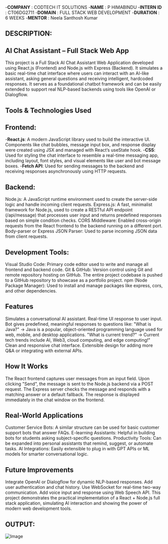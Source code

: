 -**COMPANY** : CODTECH IT SOLUTIONS
-**NAME** : P HIMABINDU
-**INTERN ID** : CT06DG2711
-**DOMAIN** : FULL STACK WEB DEVELOPMENT
-**DURATION** : 6 WEEKS
-**MENTOR** : Neela Santhosh Kumar


## DESCRIPTION:
## AI Chat Assistant – Full Stack Web App
This project is a Full Stack AI Chat Assistant Web Application developed using React.js (Frontend) and Node.js with Express (Backend).
It simulates a basic real-time chat interface where users can interact with an AI-like assistant, asking general questions and receiving intelligent, hardcoded responses. It serves as a foundational chatbot framework and can be easily extended to support real NLP-based backends using tools like OpenAI or Dialogflow.

## Tools & Technologies Used
## Frontend:
-**React.js**: A modern JavaScript library used to build the interactive UI. Components like chat bubbles, message input box, and response display were created using JSX and managed with React’s useState hook.
-**CSS**: Used for styling the chat interface to resemble a real-time messaging app, including layout, font styles, and visual elements like user and bot message boxes.
-**Fetch API**: Used for sending messages to the backend and receiving responses asynchronously using HTTP requests.

## Backend:
Node.js: A JavaScript runtime environment used to create the server-side logic and handle incoming client requests.
Express.js: A fast, minimalist framework for Node.js, used to create a RESTful API endpoint (/api/message) that processes user input and returns predefined responses based on simple condition checks.
CORS Middleware: Enabled cross-origin requests from the React frontend to the backend running on a different port.
Body-parser or Express JSON Parser: Used to parse incoming JSON data from client requests.

## Development Tools:
Visual Studio Code: Primary code editor used to write and manage all frontend and backend code.
Git & GitHub: Version control using Git and remote repository hosting on GitHub. The entire project codebase is pushed to a GitHub repository to showcase as a portfolio project.
npm (Node Package Manager): Used to install and manage packages like express, cors, and other dependencies.

## Features
Simulates a conversational AI assistant.
Real-time UI response to user input.
Bot gives predefined, meaningful responses to questions like:
"What is Java?" → Java is a popular, object-oriented programming language used for web, mobile, and desktop applications.
"What is current trend?" → Current tech trends include AI, Web3, cloud computing, and edge computing!"
Clean and responsive chat interface.
Extensible design for adding more Q&A or integrating with external APIs.

## How It Works
The React frontend captures user messages from an input field.
Upon clicking "Send", the message is sent to the Node.js backend via a POST request.
The Express server checks the message and responds with a matching answer or a default fallback.
The response is displayed immediately in the chat window on the frontend.

## Real-World Applications
Customer Service Bots: A similar structure can be used for basic customer support bots that answer FAQs.
E-learning Assistants: Helpful in building bots for students asking subject-specific questions.
Productivity Tools: Can be expanded into personal assistants that remind, suggest, or automate tasks.
AI Integrations: Easily extensible to plug in with GPT APIs or ML models for smarter conversational logic.

## Future Improvements
Integrate OpenAI or Dialogflow for dynamic NLP-based responses.
Add user authentication and chat history.
Use WebSocket for real-time two-way communication.
Add voice input and response using Web Speech API.
This project demonstrates the practical implementation of a React + Node.js full stack application, simulating AI interaction and showing the power of modern web development tools.

## OUTPUT:
![Image](https://github.com/user-attachments/assets/dab35789-c93e-4ca1-a366-db2f5f88a94c)
